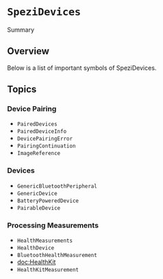 # ``SpeziDevices``

<!--@START_MENU_TOKEN@-->Summary<!--@END_MENU_TOKEN@-->

<!--

This source file is part of the Stanford Spezi open-source project

SPDX-FileCopyrightText: 2024 Stanford University and the project authors (see CONTRIBUTORS.md)

SPDX-License-Identifier: MIT

-->

## Overview

Below is a list of important symbols of SpeziDevices.

## Topics

### Device Pairing

- ``PairedDevices``
- ``PairedDeviceInfo``
- ``DevicePairingError``
- ``PairingContinuation``
- ``ImageReference``

### Devices

- ``GenericBluetoothPeripheral``
- ``GenericDevice``
- ``BatteryPoweredDevice``
- ``PairableDevice``

### Processing Measurements

- ``HealthMeasurements``
- ``HealthDevice``
- ``BluetoothHealthMeasurement``
- <doc:HealthKit>
- ``HealthKitMeasurement``
